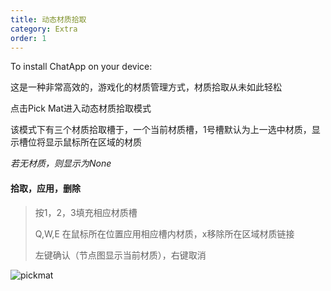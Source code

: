 ```yaml
---
title: 动态材质拾取
category: Extra
order: 1
---
```


To install ChatApp on your device:

这是一种非常高效的，游戏化的材质管理方式，材质拾取从未如此轻松

点击Pick Mat进入动态材质拾取模式

该模式下有三个材质拾取槽于，一个当前材质槽，1号槽默认为上一选中材质，显示槽位将显示鼠标所在区域的材质 

*若无材质，则显示为None*

#### 拾取，应用，删除

> 按1，2，3填充相应材质槽
>
> Q,W,E 在鼠标所在位置应用相应槽内材质，x移除所在区域材质链接
>
> 左键确认（节点图显示当前材质），右键取消

![pickmat](../../uploads/pickmat.gif)



